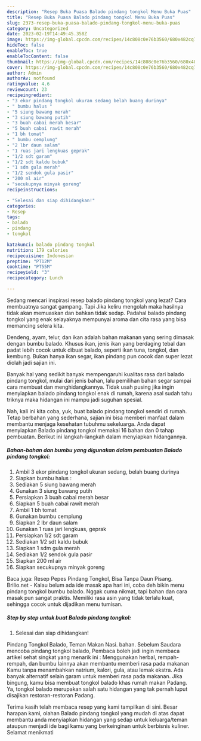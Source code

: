 ```yaml
---
description: "Resep Buka Puasa Balado pindang tongkol Menu Buka Puas"
title: "Resep Buka Puasa Balado pindang tongkol Menu Buka Puas"
slug: 2373-resep-buka-puasa-balado-pindang-tongkol-menu-buka-puas
category: Uncategorized
date: 2023-02-19T14:49:45.358Z
image: https://img-global.cpcdn.com/recipes/14c808c0e76b3560/680x482cq70/balado-pindang-tongkol-foto-resep-utama.jpg
hideToc: false
enableToc: true
enableTocContent: false
thumbnail: https://img-global.cpcdn.com/recipes/14c808c0e76b3560/680x482cq70/balado-pindang-tongkol-foto-resep-utama.jpg
cover: https://img-global.cpcdn.com/recipes/14c808c0e76b3560/680x482cq70/balado-pindang-tongkol-foto-resep-utama.jpg
author: Admin
authorAv: notfound
ratingvalue: 4.6
reviewcount: 23
recipeingredient:
- "3 ekor pindang tongkol ukuran sedang belah buang durinya"
- " bumbu halus "
- "5 siung bawang merah"
- "3 siung bawang putih"
- "3 buah cabai merah besar"
- "5 buah cabai rawit merah"
- "1 bh tomat"
- " bumbu cemplung"
- "2 lbr daun salam"
- "1 ruas jari lengkuas geprak"
- "1/2 sdt garam"
- "1/2 sdt kaldu bubuk"
- "1 sdm gula merah"
- "1/2 sendok gula pasir"
- "200 ml air"
- "secukupnya minyak goreng"
recipeinstructions:

- "Selesai dan siap dihidangkan!"
categories:
- Resep
tags:
- balado
- pindang
- tongkol

katakunci: balado pindang tongkol 
nutrition: 179 calories
recipecuisine: Indonesian
preptime: "PT12M"
cooktime: "PT55M"
recipeyield: "3"
recipecategory: Lunch

---
```



Sedang mencari inspirasi resep balado pindang tongkol yang lezat? Cara membuatnya sangat gampang. Tapi Jika keliru mengolah maka hasilnya tidak akan memuaskan dan bahkan tidak sedap. Padahal balado pindang tongkol yang enak selayaknya mempunyai aroma dan cita rasa yang bisa memancing selera kita.


Dendeng, ayam, telur, dan ikan adalah bahan makanan yang sering dimasak dengan bumbu balado. Khusus ikan, jenis ikan yang berdaging tebal dan padat lebih cocok untuk dibuat balado, seperti ikan tuna, tongkol, dan kembung. Bukan hanya ikan segar, ikan pindang pun cocok dan super lezat diolah jadi sajian ini.

Banyak hal yang sedikit banyak mempengaruhi kualitas rasa dari balado pindang tongkol, mulai dari jenis bahan, lalu pemilihan bahan segar sampai cara membuat dan menghidangkannya. Tidak usah pusing jika ingin menyiapkan balado pindang tongkol enak di rumah, karena asal sudah tahu triknya maka hidangan ini mampu jadi suguhan spesial.


Nah, kali ini kita coba, yuk, buat balado pindang tongkol sendiri di rumah. Tetap berbahan yang sederhana, sajian ini bisa memberi manfaat dalam membantu menjaga kesehatan tubuhmu sekeluarga. Anda dapat menyiapkan Balado pindang tongkol memakai 16 bahan dan 0 tahap pembuatan. Berikut ini langkah-langkah dalam menyiapkan hidangannya.

<!--inarticleads1-->

##### Bahan-bahan dan bumbu yang digunakan dalam pembuatan Balado pindang tongkol:

1. Ambil 3 ekor pindang tongkol ukuran sedang, belah buang durinya
1. Siapkan  bumbu halus :
1. Sediakan 5 siung bawang merah
1. Gunakan 3 siung bawang putih
1. Persiapkan 3 buah cabai merah besar
1. Siapkan 5 buah cabai rawit merah
1. Ambil 1 bh tomat
1. Gunakan  bumbu cemplung
1. Siapkan 2 lbr daun salam
1. Gunakan 1 ruas jari lengkuas, geprak
1. Persiapkan 1/2 sdt garam
1. Sediakan 1/2 sdt kaldu bubuk
1. Siapkan 1 sdm gula merah
1. Sediakan 1/2 sendok gula pasir
1. Siapkan 200 ml air
1. Siapkan secukupnya minyak goreng


Baca juga: Resep Pepes Pindang Tongkol, Bisa Tanpa Daun Pisang. Brilio.net - Kalau belum ada ide masak apa hari ini, coba deh bikin menu pindang tongkol bumbu balado. Nggak cuma nikmat, tapi bahan dan cara masak pun sangat praktis. Memiliki rasa asin yang tidak terlalu kuat, sehingga cocok untuk dijadikan menu tumisan. 

<!--inarticleads2-->

##### Step by step untuk buat Balado pindang tongkol:


1. Selesai dan siap dihidangkan!

Pindang Tongkol Balado, Teman Makan Nasi. bahan. Sebelum Saudara mencoba pindang tongkol balado, Pembaca boleh jadi ingin membaca artikel sehat singkat yang menarik ini : Menggunakan herbal, rempah-rempah, dan bumbu lainnya akan membantu memberi rasa pada makanan Kamu tanpa menambahkan natrium, kalori, gula, atau lemak ekstra. Ada banyak alternatif selain garam untuk memberi rasa pada makanan. Jika bingung, kamu bisa membuat tongkol balado khas rumah makan Padang. Ya, tongkol balado merupakan salah satu hidangan yang tak pernah luput disajikan restoran-restoran Padang. 

Terima kasih telah membaca resep yang kami tampilkan di sini. Besar harapan kami, olahan Balado pindang tongkol yang mudah di atas dapat membantu anda menyiapkan hidangan yang sedap untuk keluarga/teman ataupun menjadi ide bagi kamu yang berkeinginan untuk berbisnis kuliner. Selamat menikmati
